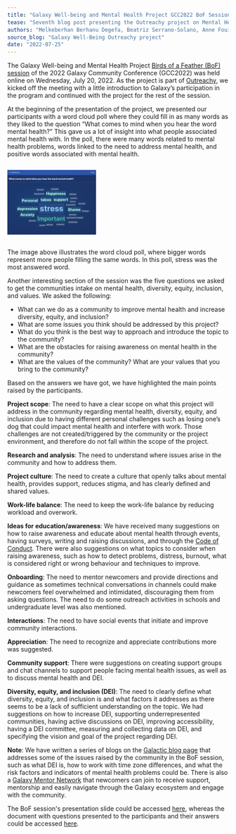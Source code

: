 ```yaml
---
title: "Galaxy Well-being and Mental Health Project GCC2022 BoF Session Highlights"
tease: "Seventh blog post presenting the Outreachy project on Mental Health"
authors: "Melkeberhan Berhanu Degefa, Beatriz Serrano-Solano, Anne Fouilloux"
source_blog: "Galaxy Well-Being Outreachy project"
date: "2022-07-25"
---
```


The Galaxy Well-being and Mental Health Project [Birds of a Feather (BoF) session](https://gcc2022.sched.com/event/15sBx/bof-galaxy-well-being-and-mental-health-project) of the 2022 Galaxy Community Conference (GCC2022) was held online on Wednesday, July 20, 2022. As the project is part of [Outreachy](https://www.outreachy.org/), we kicked off the meeting with a little introduction to Galaxy’s participation in the program and continued with the project for the rest of the session. 

At the beginning of the presentation of the project, we presented our participants with a word cloud poll where they could fill in as many words as they liked to the question “What comes to mind when you hear the word mental health?” This gave us a lot of insight into what people associated mental health with. In the poll, there were many words related to mental health problems, words linked to the need to address mental health, and positive words associated with mental health.

<div class="center">
<div style="height:40%; width:40%; display: inline-block">

![Word Cloud Poll](Word_Cloud_Poll.png)

</div>
</div>

The image above illustrates the word cloud poll, where bigger words represent more people filling the same words. In this poll, stress was the most answered word.

Another interesting section of the session was the five questions we asked to get the communities intake on mental health, diversity, equity, inclusion, and values. We asked the following:

* What can we do as a community to improve mental health and increase diversity, equity, and inclusion?
* What are some issues you think should be addressed by this project?
* What do you think is the best way to approach and introduce the topic to the community?
* What are the obstacles for raising awareness on mental health in the community?
* What are the values of the community? What are your values that you bring to the community? 

Based on the answers we have got, we have highlighted the main points raised by the participants.

**Project scope**: The need to have a clear scope on what this project will address in the community regarding mental health, diversity, equity, and inclusion due to having different personal challenges such as losing one’s dog that could impact mental health and interfere with work. Those challenges are not created/triggered by the community or the project environment, and therefore do not fall within the scope of the project.

**Research and analysis**: The need to understand where issues arise in the community and how to address them.

**Project culture**: The need to create a culture that openly talks about mental health, provides support, reduces stigma, and has clearly defined and shared values.

**Work-life balance**: The need to keep the work-life balance by reducing workload and overwork.

**Ideas for education/awareness**: We have received many suggestions on how to raise awareness and educate about mental health through events, having surveys, writing and raising discussions, and through the [Code of Conduct](https://galaxyproject.org/community/coc/). There were also suggestions on what topics to consider when raising awareness, such as how to detect problems, distress, burnout, what is considered right or wrong behaviour and techniques to improve.

**Onboarding**: The need to mentor newcomers and provide directions and guidance as sometimes technical conversations in channels could make newcomers feel overwhelmed and intimidated, discouraging them from asking questions. The need to do some outreach activities in schools and undergraduate level was also mentioned.

**Interactions**: The need to have social events that initiate and improve community interactions.

**Appreciation**: The need to recognize and appreciate contributions more was suggested.

**Community support**: There were suggestions on creating support groups and chat channels to support people facing mental health issues, as well as to discuss mental health and DEI.

**Diversity, equity, and inclusion (DEI)**: The need to clearly define what diversity, equity, and inclusion is and what factors it addresses as there seems to be a lack of sufficient understanding on the topic. We had suggestions on how to increase DEI, supporting underrepresented communities, having active discussions on DEI, improving accessibility, having a DEI committee, measuring and collecting data on DEI, and specifying the vision and goal of the project regarding DEI.

**Note**: We have written a series of blogs on the [Galactic blog page](https://galaxyproject.org/blog/) that addresses some of the issues raised by the community in the BoF session, such as what DEI is, how to work with time zone differences, and what the risk factors and indicators of mental health problems could be. There is also a [Galaxy Mentor Network](https://galaxy-mentor-network.netlify.app/) that newcomers can join to receive support, mentorship and easily navigate through the Galaxy ecosystem and engage with the community.

The BoF session's presentation slide could be accessed [here](https://docs.google.com/presentation/d/1fnW5eAhOj-kCDTJypGuLF-tvgEuoQF__77Jrt_gtFfU/edit?usp=sharing), whereas the document with questions presented to the participants and their answers could be accessed [here](https://docs.google.com/document/d/1KOjXXPI0c55-ZL8a1XN3Xhq_A9LfuaufxqoIkS8uvL4/edit?usp=sharing).
